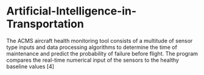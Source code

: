 # Artificial-Intelligence-in-Transportation
The ACMS aircraft health monitoring tool consists of a multitude of sensor type inputs and data processing algorithms to determine the time of maintenance and predict the probability of failure before flight. The program compares the real-time numerical input of the sensors to the healthy baseline values [4]
